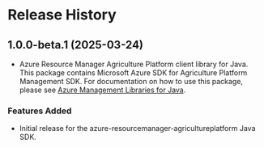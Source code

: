 # Release History

## 1.0.0-beta.1 (2025-03-24)

- Azure Resource Manager Agriculture Platform client library for Java. This package contains Microsoft Azure SDK for Agriculture Platform Management SDK. For documentation on how to use this package, please see [Azure Management Libraries for Java](https://aka.ms/azsdk/java/mgmt).
### Features Added

- Initial release for the azure-resourcemanager-agricultureplatform Java SDK.
